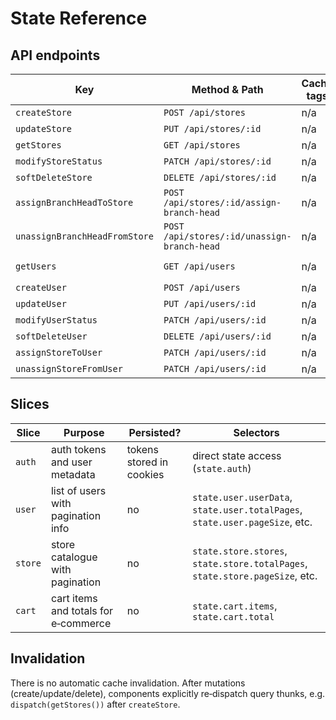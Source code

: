 # State Reference

## API endpoints

| Key                           | Method & Path                               | Cache tags | Used in                                                                         |
| ----------------------------- | ------------------------------------------- | ---------- | ------------------------------------------------------------------------------- |
| `createStore`                 | `POST /api/stores`                          | n/a        | `pages/Store.jsx`                                                               |
| `updateStore`                 | `PUT /api/stores/:id`                       | n/a        | `pages/Store.jsx`                                                               |
| `getStores`                   | `GET /api/stores`                           | n/a        | `pages/Store.jsx`, `pages/User.jsx`                                             |
| `modifyStoreStatus`           | `PATCH /api/stores/:id`                     | n/a        | `pages/Store.jsx`                                                               |
| `softDeleteStore`             | `DELETE /api/stores/:id`                    | n/a        | `pages/Store.jsx`                                                               |
| `assignBranchHeadToStore`     | `POST /api/stores/:id/assign-branch-head`   | n/a        | `components/Store/BranchHeadModal.jsx`, `components/Store/StoreAssignModal.jsx` |
| `unassignBranchHeadFromStore` | `POST /api/stores/:id/unassign-branch-head` | n/a        | `components/Store/BranchHeadModal.jsx`, `components/Store/StoreAssignModal.jsx` |
| `getUsers`                    | `GET /api/users`                            | n/a        | `pages/User.jsx`, `components/Store/BranchHeadModal.jsx`                        |
| `createUser`                  | `POST /api/users`                           | n/a        | `pages/User.jsx`                                                                |
| `updateUser`                  | `PUT /api/users/:id`                        | n/a        | `pages/User.jsx`                                                                |
| `modifyUserStatus`            | `PATCH /api/users/:id`                      | n/a        | `pages/User.jsx`                                                                |
| `softDeleteUser`              | `DELETE /api/users/:id`                     | n/a        | `pages/User.jsx`                                                                |
| `assignStoreToUser`           | `PATCH /api/users/:id`                      | n/a        | `components/Store/StoreAssignModal.jsx`                                         |
| `unassignStoreFromUser`       | `PATCH /api/users/:id`                      | n/a        | `components/Store/StoreAssignModal.jsx`                                         |

## Slices

| Slice   | Purpose                              | Persisted?               | Selectors                                                                    |
| ------- | ------------------------------------ | ------------------------ | ---------------------------------------------------------------------------- |
| `auth`  | auth tokens and user metadata        | tokens stored in cookies | direct state access (`state.auth`)                                           |
| `user`  | list of users with pagination info   | no                       | `state.user.userData`, `state.user.totalPages`, `state.user.pageSize`, etc.  |
| `store` | store catalogue with pagination      | no                       | `state.store.stores`, `state.store.totalPages`, `state.store.pageSize`, etc. |
| `cart`  | cart items and totals for e‑commerce | no                       | `state.cart.items`, `state.cart.total`                                       |

## Invalidation

There is no automatic cache invalidation. After mutations (create/update/delete), components explicitly re‑dispatch query thunks, e.g. `dispatch(getStores())` after `createStore`.
